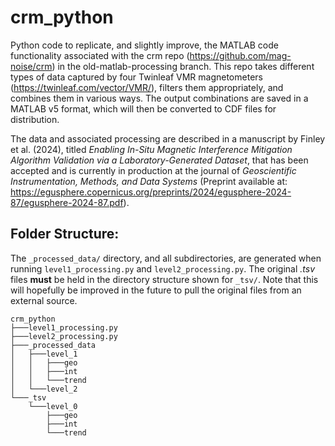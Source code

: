 # crm_python
Python code to replicate, and slightly improve, the MATLAB code functionality associated with the crm repo (https://github.com/mag-noise/crm) in the old-matlab-processing branch. This repo takes different types of data captured by four Twinleaf VMR magnetometers (https://twinleaf.com/vector/VMR/), filters them appropriately, and combines them in various ways. The output combinations are saved in a MATLAB v5 format, which will then be converted to CDF files for distribution. 

The data and associated processing are described in a manuscript by Finley et al. (2024), titled _Enabling In-Situ Magnetic Interference Mitigation Algorithm Validation via a Laboratory-Generated Dataset_, that has been accepted and is currently in production at the journal of _Geoscientific Instrumentation, Methods, and Data Systems_ (Preprint available at: https://egusphere.copernicus.org/preprints/2024/egusphere-2024-87/egusphere-2024-87.pdf).
 
## Folder Structure:
The ```_processed_data/``` directory, and all subdirectories, are generated when running ```level1_processing.py``` and ```level2_processing.py```. The original _.tsv_ files __must__ be held in the directory structure shown for ```_tsv/```. Note that this will hopefully be improved in the future to pull the original files from an external source.
```
crm_python
├───level1_processing.py
├───level2_processing.py
├───_processed_data
│   ├───level_1
│   │   ├───geo
│   │   ├───int
│   │   └───trend
│   └───level_2
└───_tsv
    └───level_0
        ├───geo
        ├───int
        └───trend
```
